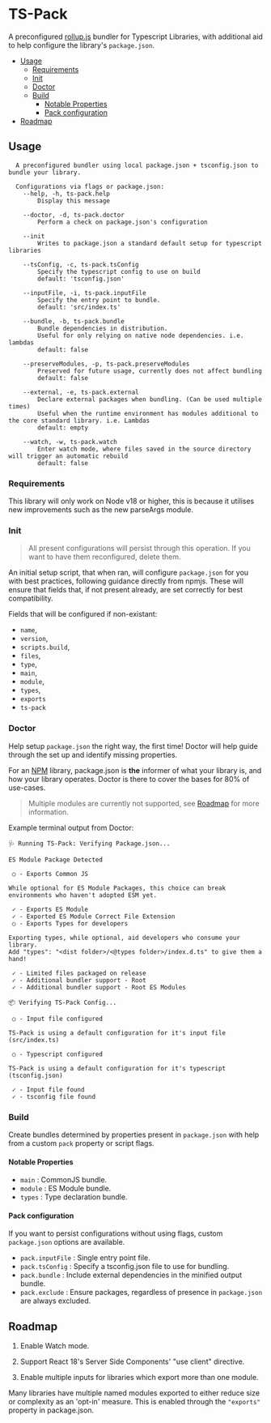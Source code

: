 # TS-Pack

A preconfigured [rollup.js]() bundler for Typescript Libraries, with additional aid to help configure the library's `package.json`.

- [Usage](#usage)
  - [Requirements](#requirements)
  - [Init](#init)
  - [Doctor](#doctor)
  - [Build](#build)
    - [Notable Properties](#notable-properties)
    - [Pack configuration](#pack-configuration)
- [Roadmap](#roadmap)

## Usage

```
  A preconfigured bundler using local package.json + tsconfig.json to bundle your library.

  Configurations via flags or package.json:
    --help, -h, ts-pack.help
        Display this message

    --doctor, -d, ts-pack.doctor
        Perform a check on package.json's configuration

    --init
        Writes to package.json a standard default setup for typescript libraries

    --tsConfig, -c, ts-pack.tsConfig
        Specify the typescript config to use on build
        default: 'tsconfig.json'

    --inputFile, -i, ts-pack.inputFile
        Specify the entry point to bundle.
        default: 'src/index.ts'

    --bundle, -b, ts-pack.bundle
        Bundle dependencies in distribution.
        Useful for only relying on native node dependencies. i.e. lambdas
        default: false

    --preserveModules, -p, ts-pack.preserveModules
        Preserved for future usage, currently does not affect bundling
        default: false

    --external, -e, ts-pack.external
        Declare external packages when bundling. (Can be used multiple times)
        Useful when the runtime environment has modules additional to the core standard library. i.e. Lambdas
        default: empty

    --watch, -w, ts-pack.watch
        Enter watch mode, where files saved in the source directory will trigger an automatic rebuild
        default: false
```

### Requirements

This library will only work on Node v18 or higher, this is because it utilises new improvements such as the new parseArgs module.

### Init

> All present configurations will persist through this operation. If you want to have them reconfigured, delete them.

An initial setup script, that when ran, will configure `package.json` for you with best practices, following guidance directly from npmjs. These will ensure that fields that, if not present already, are set correctly for best compatibility.

Fields that will be configured if non-existant:

- `name`,
- `version`,
- `scripts.build`,
- `files`,
- `type`,
- `main`,
- `module`,
- `types`,
- `exports`
- `ts-pack`

### Doctor

Help setup `package.json` the right way, the first time! Doctor will help guide through the set up and identify missing properties.

For an [NPM](npmjs.com) library, package.json is **the** informer of what your library is, and how your library operates. Doctor is there to cover the bases for 80% of use-cases.

> Multiple modules are currently not supported, see [Roadmap](#roadmap) for more information.

Example terminal output from Doctor:

```
🩺 Running TS-Pack: Verifying Package.json...

ES Module Package Detected

 ○ - Exports Common JS

While optional for ES Module Packages, this choice can break environments who haven't adopted ESM yet.

 ✓ - Exports ES Module
 ✓ - Exported ES Module Correct File Extension
 ○ - Exports Types for developers

Exporting types, while optional, aid developers who consume your library.
Add "types": "<dist folder>/<@types folder>/index.d.ts" to give them a hand!

 ✓ - Limited files packaged on release
 ✓ - Additional bundler support - Root
 ✓ - Additional bundler support - Root ES Modules

📦 Verifying TS-Pack Config...

 ○ - Input file configured

TS-Pack is using a default configuration for it's input file (src/index.ts)

 ○ - Typescript configured

TS-Pack is using a default configuration for it's typescript (tsconfig.json)

 ✓ - Input file found
 ✓ - tsconfig file found
```

### Build

Create bundles determined by properties present in `package.json` with help from a custom `pack` property or script flags.

#### Notable Properties

- `main` : CommonJS bundle.
- `module` : ES Module bundle.
- `types` : Type declaration bundle.

#### Pack configuration

If you want to persist configurations without using flags, custom `package.json` options are available.

- `pack.inputFile` : Single entry point file.
- `pack.tsConfig` : Specify a tsconfig.json file to use for bundling.
- `pack.bundle` : Include external dependencies in the minified output bundle.
- `pack.exclude` : Ensure packages, regardless of presence in `package.json` are always excluded.

## Roadmap

1. Enable Watch mode.

2. Support React 18's Server Side Components' "use client" directive.

3. Enable multiple inputs for libraries which export more than one module.

Many libraries have multiple named modules exported to either reduce size or complexity as an 'opt-in' measure. This is enabled through the `"exports"` property in package.json.
